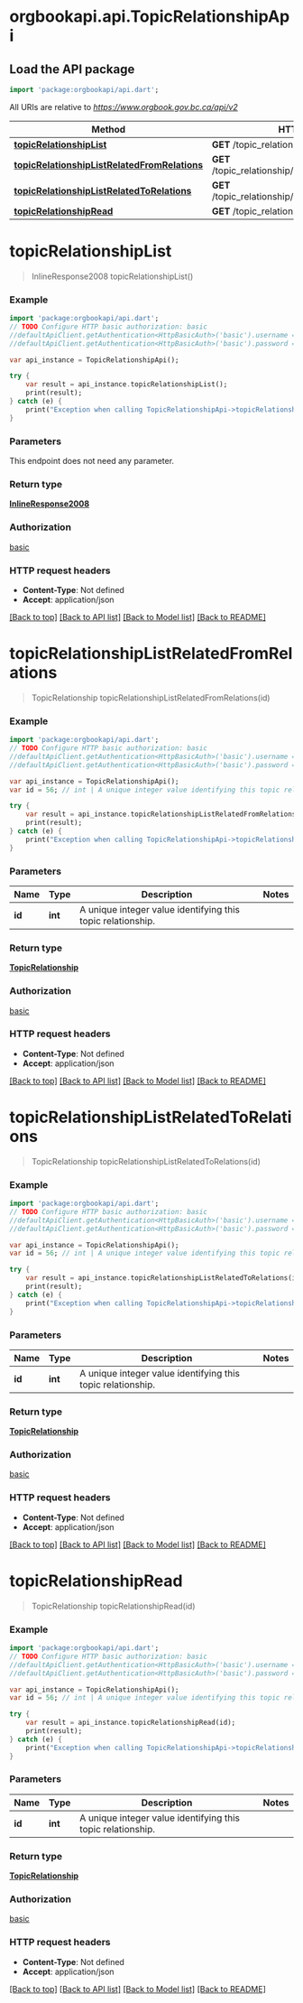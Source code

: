 # orgbookapi.api.TopicRelationshipApi

## Load the API package
```dart
import 'package:orgbookapi/api.dart';
```

All URIs are relative to *https://www.orgbook.gov.bc.ca/api/v2*

Method | HTTP request | Description
------------- | ------------- | -------------
[**topicRelationshipList**](TopicRelationshipApi.md#topicRelationshipList) | **GET** /topic_relationship | 
[**topicRelationshipListRelatedFromRelations**](TopicRelationshipApi.md#topicRelationshipListRelatedFromRelations) | **GET** /topic_relationship/{id}/related_from_relations | 
[**topicRelationshipListRelatedToRelations**](TopicRelationshipApi.md#topicRelationshipListRelatedToRelations) | **GET** /topic_relationship/{id}/related_to_relations | 
[**topicRelationshipRead**](TopicRelationshipApi.md#topicRelationshipRead) | **GET** /topic_relationship/{id} | 


# **topicRelationshipList**
> InlineResponse2008 topicRelationshipList()



### Example 
```dart
import 'package:orgbookapi/api.dart';
// TODO Configure HTTP basic authorization: basic
//defaultApiClient.getAuthentication<HttpBasicAuth>('basic').username = 'YOUR_USERNAME'
//defaultApiClient.getAuthentication<HttpBasicAuth>('basic').password = 'YOUR_PASSWORD';

var api_instance = TopicRelationshipApi();

try { 
    var result = api_instance.topicRelationshipList();
    print(result);
} catch (e) {
    print("Exception when calling TopicRelationshipApi->topicRelationshipList: $e\n");
}
```

### Parameters
This endpoint does not need any parameter.

### Return type

[**InlineResponse2008**](InlineResponse2008.md)

### Authorization

[basic](../README.md#basic)

### HTTP request headers

 - **Content-Type**: Not defined
 - **Accept**: application/json

[[Back to top]](#) [[Back to API list]](../README.md#documentation-for-api-endpoints) [[Back to Model list]](../README.md#documentation-for-models) [[Back to README]](../README.md)

# **topicRelationshipListRelatedFromRelations**
> TopicRelationship topicRelationshipListRelatedFromRelations(id)



### Example 
```dart
import 'package:orgbookapi/api.dart';
// TODO Configure HTTP basic authorization: basic
//defaultApiClient.getAuthentication<HttpBasicAuth>('basic').username = 'YOUR_USERNAME'
//defaultApiClient.getAuthentication<HttpBasicAuth>('basic').password = 'YOUR_PASSWORD';

var api_instance = TopicRelationshipApi();
var id = 56; // int | A unique integer value identifying this topic relationship.

try { 
    var result = api_instance.topicRelationshipListRelatedFromRelations(id);
    print(result);
} catch (e) {
    print("Exception when calling TopicRelationshipApi->topicRelationshipListRelatedFromRelations: $e\n");
}
```

### Parameters

Name | Type | Description  | Notes
------------- | ------------- | ------------- | -------------
 **id** | **int**| A unique integer value identifying this topic relationship. | 

### Return type

[**TopicRelationship**](TopicRelationship.md)

### Authorization

[basic](../README.md#basic)

### HTTP request headers

 - **Content-Type**: Not defined
 - **Accept**: application/json

[[Back to top]](#) [[Back to API list]](../README.md#documentation-for-api-endpoints) [[Back to Model list]](../README.md#documentation-for-models) [[Back to README]](../README.md)

# **topicRelationshipListRelatedToRelations**
> TopicRelationship topicRelationshipListRelatedToRelations(id)



### Example 
```dart
import 'package:orgbookapi/api.dart';
// TODO Configure HTTP basic authorization: basic
//defaultApiClient.getAuthentication<HttpBasicAuth>('basic').username = 'YOUR_USERNAME'
//defaultApiClient.getAuthentication<HttpBasicAuth>('basic').password = 'YOUR_PASSWORD';

var api_instance = TopicRelationshipApi();
var id = 56; // int | A unique integer value identifying this topic relationship.

try { 
    var result = api_instance.topicRelationshipListRelatedToRelations(id);
    print(result);
} catch (e) {
    print("Exception when calling TopicRelationshipApi->topicRelationshipListRelatedToRelations: $e\n");
}
```

### Parameters

Name | Type | Description  | Notes
------------- | ------------- | ------------- | -------------
 **id** | **int**| A unique integer value identifying this topic relationship. | 

### Return type

[**TopicRelationship**](TopicRelationship.md)

### Authorization

[basic](../README.md#basic)

### HTTP request headers

 - **Content-Type**: Not defined
 - **Accept**: application/json

[[Back to top]](#) [[Back to API list]](../README.md#documentation-for-api-endpoints) [[Back to Model list]](../README.md#documentation-for-models) [[Back to README]](../README.md)

# **topicRelationshipRead**
> TopicRelationship topicRelationshipRead(id)



### Example 
```dart
import 'package:orgbookapi/api.dart';
// TODO Configure HTTP basic authorization: basic
//defaultApiClient.getAuthentication<HttpBasicAuth>('basic').username = 'YOUR_USERNAME'
//defaultApiClient.getAuthentication<HttpBasicAuth>('basic').password = 'YOUR_PASSWORD';

var api_instance = TopicRelationshipApi();
var id = 56; // int | A unique integer value identifying this topic relationship.

try { 
    var result = api_instance.topicRelationshipRead(id);
    print(result);
} catch (e) {
    print("Exception when calling TopicRelationshipApi->topicRelationshipRead: $e\n");
}
```

### Parameters

Name | Type | Description  | Notes
------------- | ------------- | ------------- | -------------
 **id** | **int**| A unique integer value identifying this topic relationship. | 

### Return type

[**TopicRelationship**](TopicRelationship.md)

### Authorization

[basic](../README.md#basic)

### HTTP request headers

 - **Content-Type**: Not defined
 - **Accept**: application/json

[[Back to top]](#) [[Back to API list]](../README.md#documentation-for-api-endpoints) [[Back to Model list]](../README.md#documentation-for-models) [[Back to README]](../README.md)

